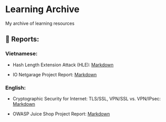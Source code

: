 # Learning Archive

My archive of learning resources

## :avocado: Reports:

### Vietnamese:

- Hash Length Extension Attack (HLE): [Markdown](<docs/Hash%20Length%20Extension%20Attack%20(HLE)/hash_length_extension_attack.md>)

- IO Netgarage Project Report: [Markdown](docs/IO%20Netgarage/io_netgarage.md)

### English:

- Cryptographic Security for Internet: TLS/SSL, VPN/SSL vs. VPN/IPsec:
  [Markdown](docs/Cryptographic%20Security%20for%20Internet_TLS_SSL_VPN_SSL_VPN_IPsec/tls_ssl_vpn.md)

- OWASP Juice Shop Project Report:
  [Markdown](docs/OWASP%20Juice%20Shop/juice_shop.md)
